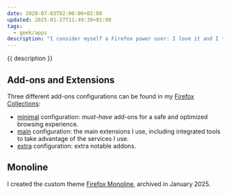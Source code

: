 ```yaml
---
date: 2020-07-03T02:00:00+02:00
updated: 2025-01-27T11:49:38+01:00
tags:
  - geek/apps
description: "I consider myself a Firefox power user: I love it and I try to take full advantage of its features. I keep notes about it in this page."
---
```

{{ description }}

## Add-ons and Extensions

Three different add-ons configurations can be found in my [Firefox Collections](https://addons.mozilla.org/en-US/firefox/collections/13538650 'Tommi’s Firefox Collections'):

- [minimal](https://addons.mozilla.org/en-US/firefox/collections/13538650/minimal/ '“minimal” extensions collection') configuration: *must-have* add-ons for a safe and optimized browsing experience.
- [main](https://addons.mozilla.org/en-US/firefox/collections/13538650/main/ '“main” extensions collection') configuration: the main extensions I use, including integrated tools to take advantage of the services I use.
- [extra](https://addons.mozilla.org/en-US/firefox/collections/13538650/extra/ '“extra” extensions collection - Firefox AddOns') configuration: extra notable addons.

## Monoline

I created the custom theme [Firefox Monoline](https://codeberg.org/tommi/firefox-monoline 'firefox-monoline source code on Codeberg'), archived in January 2025.
